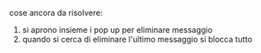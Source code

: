 cose ancora da risolvere:
1) si aprono insieme i pop up per eliminare messaggio
2) quando si cerca di eliminare l'ultimo messaggio si blocca tutto
